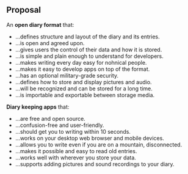 
## Proposal

An **open diary format** that:

* ...defines structure and layout of the diary and its entries.
* ...is open and agreed upon.
* ...gives users the control of their data and how it is stored.
* ...is simple and plain enough to understand for developers.
* ...makes writing every day easy for nohnical people.
* ...makes it easy to develop apps on top of the format.
* ...has an optional military-grade security.
* ...defines how to store and display pictures and audio.
* ...will be recognized and can be stored for a long time.
* ...is importable and exportable between storage media.

**Diary keeping apps** that:

* ...are free and open source.
* ...confusion-free and user-friendly.
* ...should get you to writing within 10 seconds.
* ...works on your desktop web browser and mobile devices.
* ...allows you to write even if you are on a mountain, disconnected.
* ...makes it possible and easy to read old entries.
* ...works well with wherever you store your data.
* ...supports adding pictures and sound recordings to your diary.